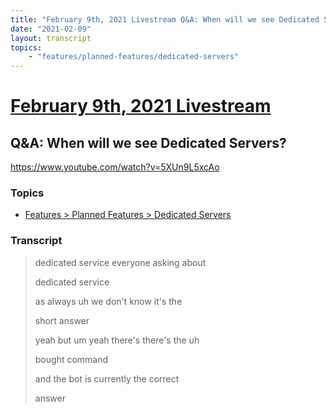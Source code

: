 ```yaml
---
title: "February 9th, 2021 Livestream Q&A: When will we see Dedicated Servers?"
date: "2021-02-09"
layout: transcript
topics:
    - "features/planned-features/dedicated-servers"
---
```

# [February 9th, 2021 Livestream](../2021-02-09.md)
## Q&A: When will we see Dedicated Servers?
https://www.youtube.com/watch?v=5XUn9L5xcAo

### Topics
* [Features > Planned Features > Dedicated Servers](../topics/features/planned-features/dedicated-servers.md)

### Transcript

> dedicated service everyone asking about
> 
> dedicated service
> 
> as always uh we don't know it's the
> 
> short answer
> 
> yeah but um yeah there's there's the uh
> 
> bought command
> 
> and the bot is currently the correct
> 
> answer
> 
